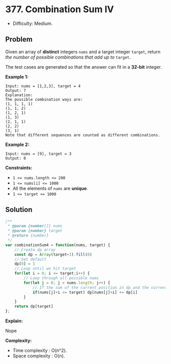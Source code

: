 # 377. Combination Sum IV

- Difficulty: Medium.

## Problem

Given an array of **distinct** integers `nums` and a target integer `target`, return *the number of possible combinations that add up to* `target`.

The test cases are generated so that the answer can fit in a **32-bit** integer.

**Example 1:**

```
Input: nums = [1,2,3], target = 4
Output: 7
Explanation:
The possible combination ways are:
(1, 1, 1, 1)
(1, 1, 2)
(1, 2, 1)
(1, 3)
(2, 1, 1)
(2, 2)
(3, 1)
Note that different sequences are counted as different combinations.
```

**Example 2:**

```
Input: nums = [9], target = 3
Output: 0
```

**Constraints:**

- `1 <= nums.length <= 200`
- `1 <= nums[i] <= 1000`
- All the elements of `nums` are **unique**.
- `1 <= target <= 1000`

## Solution

```javascript
/**
 * @param {number[]} nums
 * @param {number} target
 * @return {number}
 */
var combinationSum4 = function(nums, target) {
    // Create dp array
    const dp = Array(target+1).fill(0)
    // Set default
    dp[0] = 1
    // Loop until we hit target
    for(let i = 0; i <= target;i++) {
        // Loop through all possible nums
        for(let j = 0; j < nums.length; j++) {
            // If the sum of the current position in dp and the current num is less than target, increment the index at the sum in dp array by all the ways to make dp[i]
            if(nums[j]+i <= target) dp[nums[j]+i] += dp[i]
        }
    }
    return dp[target]
};
```

**Explain:**

Nope

**Complexity:**

* Time complexity : O(n^2).
* Space complexity : O(n).
